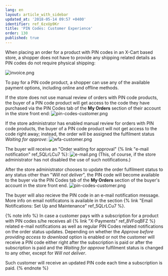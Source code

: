 ```yaml
---
lang: en
layout: article_with_sidebar
updated_at: '2018-05-14 09:57 +0400'
identifier: ref_6zxUp9Kr
title: 'PIN Codes: Customer Experience'
order: 130
published: true
---
```

When placing an order for a product with PIN codes in an X-Cart based store, a shopper does not have to provide any shipping related details as PIN codes do not require physical shipping:

![invoice.png]({{site.baseurl}}/attachments/ref_6zxUp9Kr/invoice.png)

To pay for a PIN code product, a shopper can use any of the available payment options, including online and offline methods.

If the store does not use manual review of orders with PIN code products, the buyer of a PIN code product will get access to the code they have purchased via the PIN Codes tab of the **My Orders** section of their account in the store front end:
![pin-codes-customer.png]({{site.baseurl}}/attachments/ref_6zxUp9Kr/pin-codes-customer.png)

If the store administrator has enabled manual review for orders with PIN code products, the buyer of a PIN code product will not get access to the code right away; instead, the order will be assigned the fulfilment status _Waiting for approve_:
![wfa-customer.png]({{site.baseurl}}/attachments/ref_6zxUp9Kr/wfa-customer.png)

The buyer will receive an "Order waiting for approval" {% link "e-mail notification" ref_5QLrLCu7 %}:
![e-mail.png]({{site.baseurl}}/attachments/ref_6zxUp9Kr/e-mail.png)
(This, of course, if the store administrator has not disabled the use of such notifications.)

After the store administrator chooses to update the order fulfilment status to any status other than "_Will not deliver_", the PIN code will become available to the buyer via the PIN Codes tab of the **My Orders** section of the buyer's account in the store front end.
![pin-codes-customer.png]({{site.baseurl}}/attachments/ref_6zxUp9Kr/pin-codes-customer.png)

The buyer will also recieve the PIN code in an e-mail notification message. More info on email notificatons is available in the section {% link "Email Notifications: Set Up and Maintenance" ref_5QLrLCu7 %}.

{% note info %}
In case a customer pays with a subscription for a product with PIN codes s/he receives all {% link "X-Payments" ref_8VFoqBFZ %} related e-mail notifications as well as regular PIN Codes related notifications on the order status updates. Depending on whether the _Approve before providing access to download_ option is enabled or not the customer will receive a PIN code either right after the subscription is paid or after the subscription is paid and the _Waiting for approve_ fulfilment status is changed to any other, except for _Will not deliver_.

Such customer will receive an updated PIN code each time a subscription is paid.
{% endnote %}
